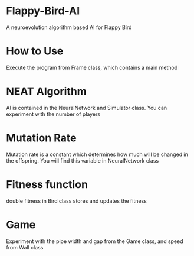 # Flappy-Bird-AI
A neuroevolution algorithm based  AI for Flappy Bird
# How to Use
Execute the program from Frame class, which contains a main method
# NEAT Algorithm
AI is contained in the NeuralNetwork and Simulator class. You can experiment with the number of players
# Mutation Rate
Mutation rate is a constant which determines how much will be changed in the offspring. You will find this variable in NeuralNetwork class
# Fitness function
double fitness in Bird class stores and updates the fitness
# Game
Experiment with the pipe width and gap from the Game class, and speed from Wall class
